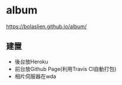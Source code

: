 # album
https://bolaslien.github.io/album/

## 建置
* 後台放Heroku
* 前台放Github Page(利用Travis CI自動打包)
* 相片伺服器在wda
